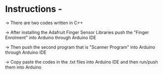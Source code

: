 # Instructions - 

-> There are two codes written in C++

-> After installing the Adafruit Finger Sensor Libraries push the "Finger Enrolment" into Arduino through Arduino IDE

-> Then push the second program that is "Scanner Program" into Arduino through Arduino IDE

-> Copy paste the codes in the .txt files into Arduino IDE and then run/push them into Arduino
